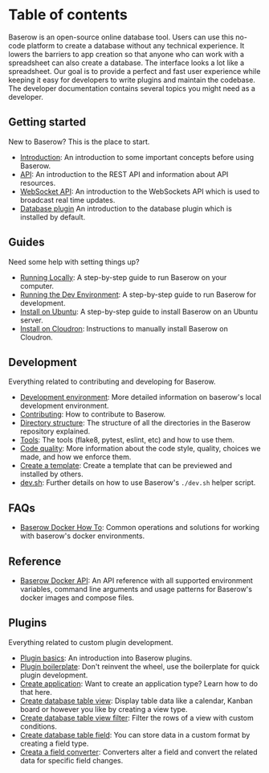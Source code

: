 # Table of contents

Baserow is an open-source online database tool. Users can use this no-code platform to
create a database without any technical experience. It lowers the barriers to app
creation so that anyone who can work with a spreadsheet can also create a database. The
interface looks a lot like a spreadsheet. Our goal is to provide a perfect and fast user
experience while keeping it easy for developers to write plugins and maintain the
codebase. The developer documentation contains several topics you might need as a
developer.

## Getting started

New to Baserow? This is the place to start.

* [Introduction](./getting-started/introduction.md): An introduction to some important
  concepts before using Baserow.
* [API](./getting-started/api.md): An introduction to the REST API and information about
  API resources.
* [WebSocket API](./getting-started/web-socket-api.md): An introduction to the
  WebSockets API which is used to broadcast real time updates.
* [Database plugin](./getting-started/database-plugin.md) An introduction to the
  database plugin which is installed by default.

## Guides

Need some help with setting things up?

* [Running Locally](guides/running-baserow-locally.md): A step-by-step guide to run
  Baserow on your computer.
* [Running the Dev Environment](guides/running-the-dev-environment.md): A step-by-step guide to
  run Baserow for development.
* [Install on Ubuntu](./guides/installation/install-on-ubuntu.md): A step-by-step guide
  to install Baserow on an Ubuntu server.
* [Install on Cloudron](guides/installation/install-on-cloudron.md): Instructions
  to manually install Baserow on Cloudron.

## Development

Everything related to contributing and developing for Baserow.

* [Development environment](./development/development-environment.md): More detailed
  information on baserow's local development environment.
* [Contributing](./development/CONTRIBUTING.md): How to contribute to Baserow.
* [Directory structure](./development/directory-structure.md): The structure of all the
  directories in the Baserow repository explained.
* [Tools](./development/tools.md): The tools (flake8, pytest, eslint, etc) and how to
  use them.
* [Code quality](./development/code-quality.md): More information about the code style,
  quality, choices we made, and how we enforce them.
* [Create a template](./development/create-a-template.md): Create a template that can be
  previewed and installed by others.
* [dev.sh](./development/dev_sh.md): Further details on how to use Baserow's `./dev.sh`
  helper script.

## FAQs 

* [Baserow Docker How To](./guides/baserow-docker-how-to.md): Common operations and
  solutions for working with baserow's docker environments.

## Reference 

* [Baserow Docker API](./reference/baserow-docker-api.md): An API reference with all
  supported environment variables, command line arguments and usage patterns for
  Baserow's docker images and compose files.

## Plugins

Everything related to custom plugin development.

* [Plugin basics](./plugins/introduction.md): An introduction into Baserow plugins.
* [Plugin boilerplate](./plugins/boilerplate.md): Don't reinvent the wheel, use the
  boilerplate for quick plugin development.
* [Create application](./plugins/application-type.md): Want to create an application
  type? Learn how to do that here.
* [Create database table view](./plugins/view-type.md): Display table data like a
  calendar, Kanban board or however you like by creating a view type.
* [Create database table view filter](./plugins/view-filter-type.md): Filter the rows of
  a view with custom conditions.
* [Create database table field](./plugins/field-type.md): You can store data in a custom
  format by creating a field type.
* [Creata a field converter](./plugins/field-converter.md): Converters alter a field and
  convert the related data for specific field changes.
